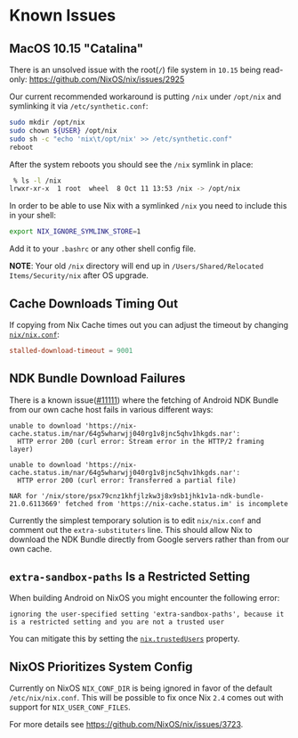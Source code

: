 # Known Issues

## MacOS 10.15 "Catalina"

There is an unsolved issue with the root(`/`) file system in `10.15` being read-only:
https://github.com/NixOS/nix/issues/2925

Our current recommended workaround is putting `/nix` under `/opt/nix` and symlinking it via `/etc/synthetic.conf`:

```bash
sudo mkdir /opt/nix
sudo chown ${USER} /opt/nix
sudo sh -c "echo 'nix\t/opt/nix' >> /etc/synthetic.conf"
reboot
```

After the system reboots you should see the `/nix` symlink in place:

```bash
 % ls -l /nix
lrwxr-xr-x  1 root  wheel  8 Oct 11 13:53 /nix -> /opt/nix
```

In order to be able to use Nix with a symlinked `/nix` you need to include this in your shell:

```bash
export NIX_IGNORE_SYMLINK_STORE=1
```

Add it to your `.bashrc` or any other shell config file.

__NOTE__: Your old `/nix` directory will end up in `/Users/Shared/Relocated Items/Security/nix` after OS upgrade.

## Cache Downloads Timing Out

If copying from Nix Cache times out you can adjust the timeout by changing [`nix/nix.conf`](/nix/nix.conf):
```conf
stalled-download-timeout = 9001
```

## NDK Bundle Download Failures

There is a known issue([#11111](https://github.com/status-im/status-react/issues/11111)) where the fetching of Android NDK Bundle from our own cache host fails in various different ways:
```
unable to download 'https://nix-cache.status.im/nar/64g5wharwjj040rg1v8jnc5qhv1hkgds.nar':
  HTTP error 200 (curl error: Stream error in the HTTP/2 framing layer)
```
```
unable to download 'https://nix-cache.status.im/nar/64g5wharwjj040rg1v8jnc5qhv1hkgds.nar':
  HTTP error 200 (curl error: Transferred a partial file)
```
```
NAR for '/nix/store/psx79cnz1khfjlzkw3j8x9sb1jhk1v1a-ndk-bundle-21.0.6113669' fetched from 'https://nix-cache.status.im' is incomplete
```
Currently the simplest temporary solution is to edit `nix/nix.conf` and comment out the `extra-substituters` line.
This should allow Nix to download the NDK Bundle directly from Google servers rather than from our own cache.

## `extra-sandbox-paths` Is a Restricted Setting

When building Android on NixOS you might encounter the following error:
```
ignoring the user-specified setting 'extra-sandbox-paths', because it is a restricted setting and you are not a trusted user
```
You can mitigate this by setting the [`nix.trustedUsers`](https://nixos.org/nixos/options.html#nix.trustedusers) property.

## NixOS Prioritizes System Config

Currently on NixOS `NIX_CONF_DIR` is being ignored in favor of the default `/etc/nix/nix.conf`.
This will be possible to fix once Nix `2.4` comes out with support for `NIX_USER_CONF_FILES`.

For more details see https://github.com/NixOS/nix/issues/3723.

